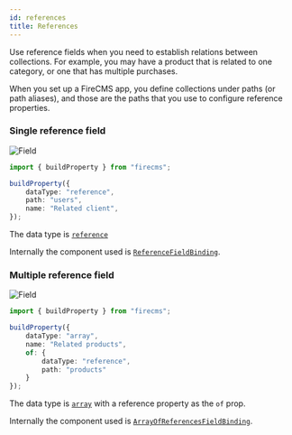 ```yaml
---
id: references 
title: References
---
```


Use reference fields when you need to establish relations between collections.
For example, you may have a product that is related to one category, or one 
that has multiple purchases.

When you set up a FireCMS app, you define collections under paths (or path
aliases), and those are the paths that you use to configure reference 
properties.

### Single reference field

![Field](/img/fields/Reference.png)

```typescript jsx
import { buildProperty } from "firecms";

buildProperty({
    dataType: "reference",
    path: "users",
    name: "Related client",
});
```

The data type is [`reference`](../config/reference)

Internally the component used
is [`ReferenceFieldBinding`](../../api/functions/ReferenceFieldBinding).


### Multiple reference field

![Field](/img/fields/Multi_reference.png)

```typescript jsx
import { buildProperty } from "firecms";

buildProperty({
    dataType: "array",
    name: "Related products",
    of: {
        dataType: "reference",
        path: "products"
    }
});
```

The data type is [`array`](../config/array) with a reference
property as the `of` prop. 

Internally the component used
is [`ArrayOfReferencesFieldBinding`](../../api/functions/ArrayOfReferencesFieldBinding).

